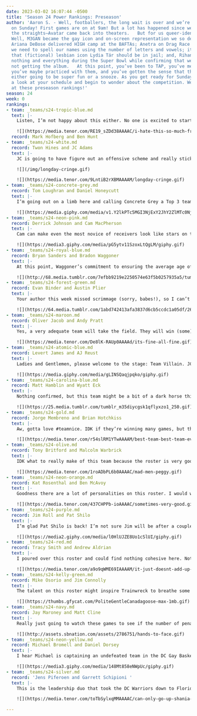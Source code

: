 ```yaml
---
date: 2023-03-02 16:07:44 -0500
title: 'Season 24 Power Rankings: Preseason'
author: 'Aaron S. - Well, footballers, the long wait is over and we’re set to meet
  on Sunday! First games are on at 9am! But a lot has happened since we last met:  For
  the straights—Avatar came back into theaters.   But for us queer-identified folks?
  Well, M3GAN became the gay icon and on-screen representation we so desperately needed;
  Ariana DeBose delivered HIGH camp at the BAFTAs; Anetra on Drag Race taught us that
  we need to spell our names using the number of letters and vowels; it became clear
  that (fictional) lesbian icon Lydia Tár should be in jail; and, Rihanna gave us
  nothing and everything during the Super Bowl while confirming that we are most definitely
  not getting the album.   At this point, you’ve been to TAP, you’ve met your teammates,
  you’ve maybe practiced with them, and you’ve gotten the sense that the GroupMe is
  either going to be super fun or a snooze. As you get ready for Sunday, you take
  a look at your schedule and begin to wonder about the competition. Well, let’s look
  at these preseason rankings!'
season: 24
week: 0
rankings:
- team: _teams/s24-tropic-blue.md
  text: |-
    Listen, I’m not happy about this either. No one is excited to start another season with Ben H. atop the rankings, but this is a strong pairing. Neither is new to this league and both are championship winners. In fact, Ben has been in the League for 7(?) seasons and has only not made it to the Final Four once. Now that he has a strong captain who can pretty much score from anywhere and a roster that includes Steslicki, Bertram, and Tony Smith, among others, the sky’s the limit, I’m afraid.

    ![](https://media.tenor.com/RE19_sZDd38AAAAC/i-hate-this-so-much-frustrated.gif)
  record: Mark Hofberg and Ben Hunt
- team: _teams/s24-white.md
  record: Twon Hines and JC Adams
  text: |-
    JC is going to have figure out an offensive scheme and really stick with it, but I think he’s got a good coach and mentor in Twon. The D on this team is going to be tight and tough to penetrate. Of course, the real question is whether or not JC/Noah survive this season—it’s certainly a choice to draft your boyfriend! But with Noah AND Munroe on this team, who is going to watch Kal when White takes the field?

    ![](/img/longday-cringe.gif)

    ![](https://media.tenor.com/9LntiB2rXBMAAAAM/longday-cringe.gif)
- team: _teams/s24-concrete-grey.md
  record: Tom Loughran and Daniel Honeycutt
  text: |-
    I’m going out on a limb here and calling Concrete Grey a Top 3 team. Admittedly, Honeycutt as QB is a bit of a wild card, and he’s been out of the game for a minute, but wow is this team stacked. Jared, Kevin, Bradley, and Linda know exactly what they’re doing out there, and I definitely don’t want to meet this team at full strength. No matter how they do this season, though, I bet they’ll be drinking for free at Dirty Goose.

    ![](https://media.giphy.com/media/v1.Y2lkPTc5MGI3NjExY2JhY2ZlMTc0Njk4NjA4ZGZmNGY2MWExNmE3YTJjMDRhOGJkMmExZCZjdD1n/RCK0Pr4zSc63e/giphy.gif)
- team: _teams/s24-neon-pink.md
  record: Derrick Johnson and Cam MacPherson
  text: |-
    Cam can make even the most novice of receivers look like stars on the field. That said, he’s just going to throw to Nikki, and there’s no reason not to. The real tea, though, is that this is going to be Team Sunday Funday.

    ![](https://media3.giphy.com/media/pG5ytv11SzoxLtQgLM/giphy.gif)
- team: _teams/s24-royal-blue.md
  record: Bryan Sanders and Bradon Waggoner
  text: |-
    At this point, Waggoner’s commitment to ensuring the average age of his team is around the age one should be getting regular colonoscopies is remarkable. Hopefully this team’s experience will come in handy! Sanders is coming off a championship win, and he might be just the one to help Waggoner fine tune his system to finally snatch the trophy that’s eluded him for so long.

    ![](http://68.media.tumblr.com/7efbb9219e2250574e63f5b0257935a5/tumblr_o4602aP1xY1rynk4uo1_500.gif)
- team: _teams/s24-forest-green.md
  record: Evan Binder and Austin Plier
  text: |-
    Your author this week missed scrimmage (sorry, babes!), so I can’t give everyone the full run-down, but I have faith we’re out to surprise some folks. While I’m really hoping Austin’s midwestern nice will balance out Binder’s sort of craven attitude on the field, I’m just excited to play with some exceptional women: Camille, Em, and Aubrie!

    ![](https://64.media.tumblr.com/1abd742413afa3837d6cb5ccdc1a05df/2694ae412b0c615b-b8/s540x810/dd4dc629afd3cead2f9c8fcfa769b62864a82b76.gif)
- team: _teams/s24-maroon.md
  record: Oliver Jacob and Andy Pratt
  text: |-
    Yes, a very adequate team will take the field. They will win (some) games. Not sure about much else, though.

    ![](https://media.tenor.com/De8lK-RAUp0AAAAd/its-fine-all-fine.gif)
- team: _teams/s24-atomic-blue.md
  record: Levert James and AJ Reust
  text: |-
    Ladies and Gentlemen, please welcome to the stage: Team Villain. JC is going to need to hand out a lot of favors to get folks to ref this team’s games. Best of luck!

    ![](https://media.giphy.com/media/gLINSQaqjpqko/giphy.gif)
- team: _teams/s24-carolina-blue.md
  record: Matt Hamblin and Wyatt Eck
  text: |-
    Nothing confirmed, but this team might be a bit of a dark horse this season. I’ve heard some grumblings about this Captain/QB draft placement and that some players…might have undersold themselves. Fully hope Wyatt is dangling invites to future vacations based on performance!

    ![](https://25.media.tumblr.com/tumblr_m35diycgsk1qflyxzo1_250.gif)
- team: _teams/s24-gold.md
  record: Jorge Membreno and Brian Hotchkiss
  text: |-
    Aw, gotta love #teamnice. IDK if they’re winning many games, but they’ll be nice to play against. I couldn’t imagine a more perfect foil to Atomic Blue.

    ![](https://media.tenor.com/r54slRM1YTwAAAAM/best-team-best-team-ever.gif)
- team: _teams/s24-olive.md
  record: Tony Britford and Malcolm Warbrick
  text: |-
    IDK what to really make of this team because the roster is very good, but Malcolm is an old DCGFFL QB making their return after many years away. Your writer is impossibly young—the youngest power rankings writer DCGFFL has seen, in fact—so I wasn’t here for his tenure. Though, even if he was really good years ago, football is not really a game that one ages into. But, hey, I’m open to surprises.

    ![](https://media.tenor.com/1roADbPL6b0AAAAC/mad-men-peggy.gif)
- team: _teams/s24-neon-orange.md
  record: Kat Rosenthal and Ben McAvoy
  text: |-
    Goodness there are a lot of personalities on this roster. I would watch a season of “Hard Knocks” featuring this team, though.

    ![](https://media.tenor.com/437CHPPb-ioAAAAC/sometimes-very-good.gif)
- team: _teams/s24-purple.md
  record: Jim Roll and Pat Shilo
  text: |-
    I’m glad Pat Shilo is back! I’m not sure Jim will be after a couple of games, but this is a fun roster, so the vibes will be good even if winning isn’t in the cards! And who doesn’t want more Baby Lucas?

    ![](https://media2.giphy.com/media/l0HlUJZE8Uo1cSlUI/giphy.gif)
- team: _teams/s24-red.md
  record: Tracy Smith and Andrew Aldrian
  text: |-
    I poured over this roster and could find nothing cohesive here. Not sure that bodes well for the rest of the season.

    ![](https://media.tenor.com/a9o9qWME69IAAAAM/it-just-doesnt-add-up-mon%C3%A9t-x-change.gif)
- team: _teams/s24-kelly-green.md
  record: Mike Osorio and Jim Connolly
  text: |-
    The talent on this roster might inspire Trainwreck to breathe some new life into his playbook.

    ![](https://thumbs.gfycat.com/PoliteGentleCanadagoose-max-1mb.gif)
- team: _teams/s24-navy.md
  record: Jay Maroney and Matt Cline
  text: |-
    Really just going to watch these games to see if the number of penalties Cam gets this season is over or under the amount of words we hear from Andy and Kenny combined.

    ![](http://assets.sbnation.com/assets/2786751/hands-to-face.gif)
- team: _teams/s24-neon-yellow.md
  record: Michael Bromell and Daniel Dorsey
  text: |-
    I hear Michael is captaining an undefeated team in the DC Gay Basketball League. Hope he’s lowered his expectations for this experience!

    ![](https://media3.giphy.com/media/148Mt858eNWpUc/giphy.gif)
- team: _teams/s24-silver.md
  record: 'Jens Piferoen and Garrett Schipioni '
  text: |-
    This is the leadership duo that took the DC Warriors down to Florida to go 1-5. That W was a forfeit, but, hey, a stat is a stat is a stat. They can only go up from here!

    ![](https://media.tenor.com/toTbSylxqMMAAAAC/can-only-go-up-shania-twain.gif)

---
```

